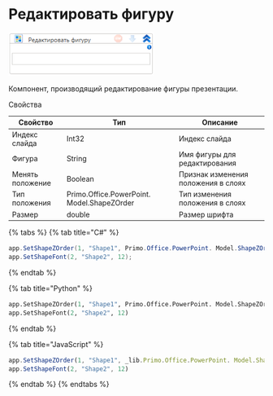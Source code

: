 # Редактировать фигуру

![](<../../../.gitbook/assets/image (480).png>)



Компонент, производящий редактирование фигуры презентации.

Свойства

| Свойство         | Тип                                        | Описание                            |
| ---------------- | ------------------------------------------ | ----------------------------------- |
| Индекс слайда    | Int32                                      | Индекс слайда                       |
| Фигура           | String                                     | Имя фигуры для редактирования       |
| Менять положение | Boolean                                    | Признак изменения положения в слоях |
| Тип положения    | Primo.Office.PowerPoint. Model.ShapeZOrder | Тип изменения положения в слоях     |
| Размер           | double                                     | Размер шрифта                       |

{% tabs %}
{% tab title="C#" %}
```csharp
app.SetShapeZOrder(1, "Shape1", Primo.Office.PowerPoint. Model.ShapeZOrder.BringToFront);
app.SetShapeFont(2, "Shape2", 12);
```
{% endtab %}

{% tab title="Python" %}
```python
app.SetShapeZOrder(1, "Shape1", Primo.Office.PowerPoint. Model.ShapeZOrder.BringToFront)
app.SetShapeFont(2, "Shape2", 12)
```
{% endtab %}

{% tab title="JavaScript" %}
```javascript
app.SetShapeZOrder(1, "Shape1", _lib.Primo.Office.PowerPoint. Model.ShapeZOrder.BringToFront)
app.SetShapeFont(2, "Shape2", 12)
```
{% endtab %}
{% endtabs %}
